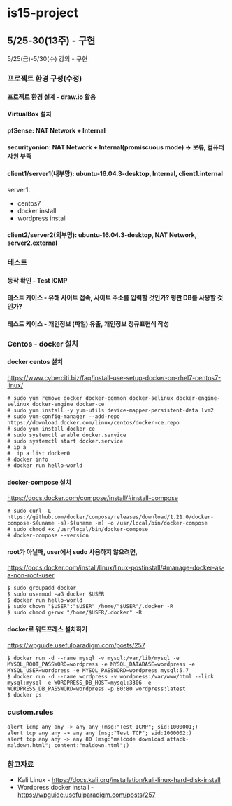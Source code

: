 # is15-project
## 5/25-30(13주) - 구현
5/25(금)-5/30(수) 강의 - 구현 

### 프로젝트 환경 구성(수정)  
#### 프로젝트 환경 설계 - draw.io 활용   
#### VirtualBox 설치
#### pfSense: NAT Network + Internal 
#### securityonion: NAT Network + Internal(promiscuous mode) -> 보류, 컴퓨터 자원 부족 
#### client1/server1(내부망): ubuntu-16.04.3-desktop, Internal, client1.internal
server1:
- centos7
- docker install
- wordpress install
#### client2/server2(외부망): ubuntu-16.04.3-desktop, NAT Network, server2.external

### 테스트
#### 동작 확인 - Test ICMP
#### 테스트 케이스 - 유해 사이트 접속, 사이트 주소를 입력할 것인가? 평판 DB를 사용할 것인가?
#### 테스트 케이스 - 개인정보 (파일) 유출, 개인정보 정규표현식 작성

### Centos - docker 설치
#### docker centos 설치
https://www.cyberciti.biz/faq/install-use-setup-docker-on-rhel7-centos7-linux/
```
# sudo yum remove docker docker-common docker-selinux docker-engine-selinux docker-engine docker-ce
# sudo yum install -y yum-utils device-mapper-persistent-data lvm2
# sudo yum-config-manager --add-repo https://download.docker.com/linux/centos/docker-ce.repo
# sudo yum install docker-ce
# sudo systemctl enable docker.service
# sudo systemctl start docker.service
# ip a
#  ip a list docker0
# docker info
# docker run hello-world
```
#### docker-compose 설치
https://docs.docker.com/compose/install/#install-compose
```
# sudo curl -L https://github.com/docker/compose/releases/download/1.21.0/docker-compose-$(uname -s)-$(uname -m) -o /usr/local/bin/docker-compose
# sudo chmod +x /usr/local/bin/docker-compose
# docker-compose --version
```

#### root가 아닐때, user에서 sudo 사용하지 않으려면,
https://docs.docker.com/install/linux/linux-postinstall/#manage-docker-as-a-non-root-user
```
$ sudo groupadd docker
$ sudo usermod -aG docker $USER
$ docker run hello-world
$ sudo chown "$USER":"$USER" /home/"$USER"/.docker -R
$ sudo chmod g+rwx "/home/$USER/.docker" -R
```

#### docker로 워드프레스 설치하기
https://wpguide.usefulparadigm.com/posts/257
```
$ docker run -d --name mysql -v mysql:/var/lib/mysql -e MYSQL_ROOT_PASSWORD=wordpress -e MYSQL_DATABASE=wordpress -e MYSQL_USER=wordpress -e MYSQL_PASSWORD=wordpress mysql:5.7
$ docker run -d --name wordpress -v wordpress:/var/www/html --link mysql:mysql -e WORDPRESS_DB_HOST=mysql:3306 -e WORDPRESS_DB_PASSWORD=wordpress -p 80:80 wordpress:latest
$ docker ps
```

### custom.rules
```
alert icmp any any -> any any (msg:"Test ICMP"; sid:1000001;)
alert tcp any any -> any any (msg:"Test TCP"; sid:1000002;)
alert tcp any any -> any 80 (msg:"malcode download attack-maldown.html"; content:"maldown.html";)
```
### 참고자료
- Kali Linux - https://docs.kali.org/installation/kali-linux-hard-disk-install
- Wordpress docker install - https://wpguide.usefulparadigm.com/posts/257
